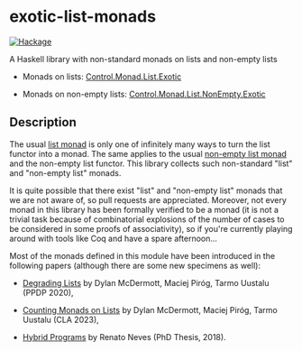 # exotic-list-monads

[![Hackage](https://img.shields.io/hackage/v/exotic-list-monads.svg)](https://hackage.haskell.org/package/exotic-list-monads)

A Haskell library with non-standard monads on lists and non-empty lists

- Monads on lists: [Control.Monad.List.Exotic](https://hackage.haskell.org/package/exotic-list-monads-1.1.0/docs/Control-Monad-List-Exotic.html)

- Monads on non-empty lists: [Control.Monad.List.NonEmpty.Exotic](https://hackage.haskell.org/package/exotic-list-monads-1.1.0/docs/Control-Monad-List-NonEmpty-Exotic.html)

## Description

The usual [list monad](https://hackage.haskell.org/package/base-4.14.0.0/docs/src/GHC.Base.html#line-1133) is only one of infinitely many ways to turn the list functor into a monad. The same applies to the usual [non-empty list monad](https://hackage.haskell.org/package/base-4.14.0.0/docs/src/GHC.Base.html#line-1105) and the non-empty list functor. This library collects such non-standard "list" and "non-empty list" monads.

It is quite possible that there exist "list" and "non-empty list" monads that we are not aware of, so pull requests are appreciated. Moreover, not every monad in this library has been formally verified to be a monad (it is not a trivial task because of combinatorial explosions of the number of cases to be considered in some proofs of associativity), so if you're currently playing around with tools like Coq and have a spare afternoon...

Most of the monads defined in this module have been introduced in the following papers (although there are some new specimens as well):

* [Degrading Lists](https://raw.githubusercontent.com/maciejpirog/exotic-list-monads/master/degrading-lists.pdf) by Dylan McDermott, Maciej Piróg, Tarmo Uustalu (PPDP 2020),

* [Counting Monads on Lists](http://cla.tcs.uj.edu.pl/history/2023/pdfs/McDermott-Pirog-Uustalu-Abstract.pdf) by Dylan McDermott, Maciej Piróg, Tarmo Uustalu (CLA 2023),

* [Hybrid Programs](http://alfa.di.uminho.pt/~nevrenato/pdfs/thesis.pdf) by Renato Neves (PhD Thesis, 2018).

